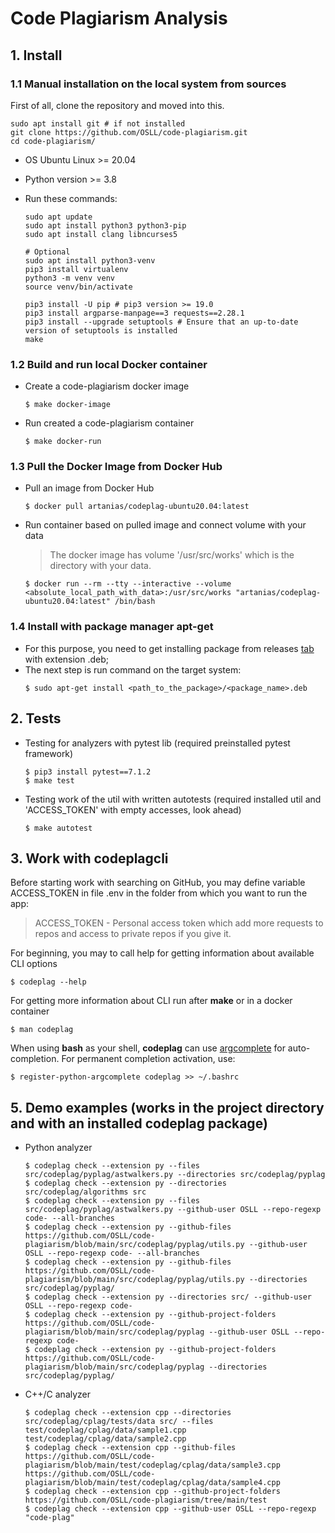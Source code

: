 # Code Plagiarism Analysis

## 1. Install

### 1.1 Manual installation on the local system from sources

  First of all, clone the repository and moved into this.

  ```
  sudo apt install git # if not installed
  git clone https://github.com/OSLL/code-plagiarism.git
  cd code-plagiarism/
  ```

- OS Ubuntu Linux >= 20.04

- Python version >= 3.8

- Run these commands:

  ```
  sudo apt update
  sudo apt install python3 python3-pip
  sudo apt install clang libncurses5

  # Optional
  sudo apt install python3-venv
  pip3 install virtualenv
  python3 -m venv venv
  source venv/bin/activate

  pip3 install -U pip # pip3 version >= 19.0
  pip3 install argparse-manpage==3 requests==2.28.1
  pip3 install --upgrade setuptools # Ensure that an up-to-date version of setuptools is installed
  make
  ```
### 1.2 Build and run local Docker container

- Create a code-plagiarism docker image

  ```
  $ make docker-image
  ```

- Run created a code-plagiarism container

  ```
  $ make docker-run
  ```

### 1.3 Pull the Docker Image from Docker Hub

- Pull an image from Docker Hub
  ```
  $ docker pull artanias/codeplag-ubuntu20.04:latest
  ```

- Run container based on pulled image and connect volume with your data
  > The docker image has volume '/usr/src/works' which is the directory with your data.
  ```
  $ docker run --rm --tty --interactive --volume <absolute_local_path_with_data>:/usr/src/works "artanias/codeplag-ubuntu20.04:latest" /bin/bash
  ```

### 1.4 Install with package manager apt-get

- For this purpose, you need to get installing package from releases [tab](https://github.com/OSLL/code-plagiarism/releases) with extension .deb;
- The next step is run command on the target system:
  ```
  $ sudo apt-get install <path_to_the_package>/<package_name>.deb
  ```

## 2. Tests

- Testing for analyzers with pytest lib (required preinstalled pytest framework)
  ```
  $ pip3 install pytest==7.1.2
  $ make test
  ```

- Testing work of the util with written autotests (required installed util and 'ACCESS_TOKEN' with empty accesses, look ahead)
  ```
  $ make autotest
  ```

## 3. Work with codeplagcli

  Before starting work with searching on GitHub, you may define variable ACCESS_TOKEN in file .env in the folder from which you want to run the app:

  > ACCESS_TOKEN - Personal access token which add more requests to repos and access to private repos if you give it.

  For beginning, you may to call help for getting information about available CLI options

  ```
  $ codeplag --help
  ```

  For getting more information about CLI run after **make** or in a docker container
  ```
  $ man codeplag
  ```

  When using **bash** as your shell, **codeplag** can use [argcomplete](https://kislyuk.github.io/argcomplete/) for auto-completion. For permanent completion activation, use:
  ```
  $ register-python-argcomplete codeplag >> ~/.bashrc
  ```

## 5. Demo examples (works in the project directory and with an installed codeplag package)

- Python analyzer
  ```
  $ codeplag check --extension py --files src/codeplag/pyplag/astwalkers.py --directories src/codeplag/pyplag
  $ codeplag check --extension py --directories src/codeplag/algorithms src
  $ codeplag check --extension py --files src/codeplag/pyplag/astwalkers.py --github-user OSLL --repo-regexp code- --all-branches
  $ codeplag check --extension py --github-files https://github.com/OSLL/code-plagiarism/blob/main/src/codeplag/pyplag/utils.py --github-user OSLL --repo-regexp code- --all-branches
  $ codeplag check --extension py --github-files https://github.com/OSLL/code-plagiarism/blob/main/src/codeplag/pyplag/utils.py --directories src/codeplag/pyplag/
  $ codeplag check --extension py --directories src/ --github-user OSLL --repo-regexp code-
  $ codeplag check --extension py --github-project-folders https://github.com/OSLL/code-plagiarism/blob/main/src/codeplag/pyplag --github-user OSLL --repo-regexp code-
  $ codeplag check --extension py --github-project-folders https://github.com/OSLL/code-plagiarism/blob/main/src/codeplag/pyplag --directories src/codeplag/pyplag/
  ```

- C++/C analyzer
  ```
  $ codeplag check --extension cpp --directories src/codeplag/cplag/tests/data src/ --files test/codeplag/cplag/data/sample1.cpp test/codeplag/cplag/data/sample2.cpp
  $ codeplag check --extension cpp --github-files https://github.com/OSLL/code-plagiarism/blob/main/test/codeplag/cplag/data/sample3.cpp https://github.com/OSLL/code-plagiarism/blob/main/test/codeplag/cplag/data/sample4.cpp
  $ codeplag check --extension cpp --github-project-folders https://github.com/OSLL/code-plagiarism/tree/main/test
  $ codeplag check --extension cpp --github-user OSLL --repo-regexp "code-plag"
  ```
